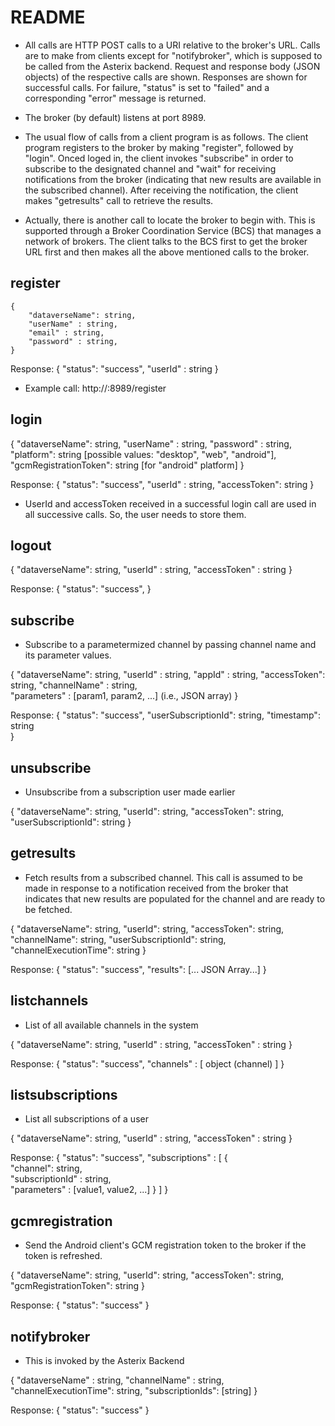 # README #

* All calls are HTTP POST calls to a URI relative to the broker's URL. Calls are to make from clients except for "notifybroker", which is supposed to be called from the Asterix backend. Request and response body (JSON objects) of the respective calls are shown. Responses are shown for successful calls. For failure, "status" is set to "failed" and a corresponding "error" message is returned. 
 
* The broker (by default) listens at port 8989.

* The usual flow of calls from a client program is as follows. The client program registers to the broker by making "register", followed by "login". Onced loged in, the client invokes "subscribe" in order to subscribe to the designated channel and "wait" for receiving notifications from the broker (indicating that new results are available in the subscribed channel). After receiving the notification, the client makes "getresults" call to retrieve the results. 

* Actually, there is another call to locate the broker to begin with. This is supported through a Broker Coordination Service (BCS) that manages a network of brokers. The client talks to the BCS first to get the broker URL first and then makes all the above mentioned calls to the broker.



## register ##
```
{ 
	"dataverseName": string,
	"userName" : string, 
	"email" : string,  
	"password" : string, 
} 
```

Response:
{ 
	"status": "success", 
	"userId" : string 
} 

* Example call: http://<brokerIp>:8989/register
 
 
 
## login ##

{ 
	"dataverseName": string,
	"userName" : string, 
	"password" : string, 
	"platform": string [possible values: "desktop", "web", "android"],
	"gcmRegistrationToken": string [for "android" platform]
} 

Response:
{ 
	"status": "success", 
	"userId" : string, 
	"accessToken": string 
} 
 
* UserId and accessToken received in a successful login call are used in all successive calls. So, the user needs to store them.
 
## logout ##

{ 
	"dataverseName": string,
	"userId" : string, 
	"accessToken" : string 
} 

Response:
{ 
	"status": "success", 
} 
 
## subscribe ##

* Subscribe to a parametermized channel by passing channel name and its parameter values.
 
{ 
	"dataverseName": string,
	"userId" : string, 
	"appId" : string, 
	"accessToken": string, 
	"channelName" : string,  
	"parameters" : [param1, param2, ...] (i.e., JSON array)
} 

Response:
{ 
	"status": "success", 
	"userSubscriptionId": string, 
	"timestamp": string  
} 

## unsubscribe ##

* Unsubscribe from a subscription user made earlier

{
	"dataverseName": string,
	"userId": string,
	"accessToken": string,
	"userSubscriptionId": string
} 


## getresults ##

* Fetch results from a subscribed channel. This call is assumed to be made in response to a notification received from the broker that indicates that new results are populated for the channel and are ready to be fetched.

{
	"dataverseName": string,
	"userId": string,
	"accessToken": string,
	"channelName": string,
	"userSubscriptionId": string,
	"channelExecutionTime": string
}

Response:
{
	"status": "success",
	"results": [... JSON Array...]
}

## listchannels ## 

* List of all available channels in the system 

{
	"dataverseName": string,
	"userId" : string, 
	"accessToken" : string 
} 

Response:
{ 
	"status": "success", 
	"channels" : [ object (channel) ] 
} 

## listsubscriptions ## 

* List all subscriptions of a user
 
{ 
	"dataverseName": string,
	"userId" : string, 
	"accessToken" : string 
} 

Response:
{ 
	"status": "success", 
	"subscriptions" : [ 
	{  
		"channel": string,  
		"subscriptionId" : string,  
		"parameters" : [value1, value2, ...] 
	} 
	] 
} 
  
## gcmregistration ## 

* Send the Android client's GCM registration token to the broker if the token is refreshed.

{
	"dataverseName": string,
	"userId": string,
	"accessToken": string,
	"gcmRegistrationToken": string
} 

Response:
{
	"status": "success"
}


## notifybroker ##

* This is invoked by the Asterix Backend
 
{ 
	"dataverseName" : string, 
	"channelName" : string, 
	"channelExecutionTime": string,
	"subscriptionIds": [string]
} 

Response:
{ 
	"status": "success"
}